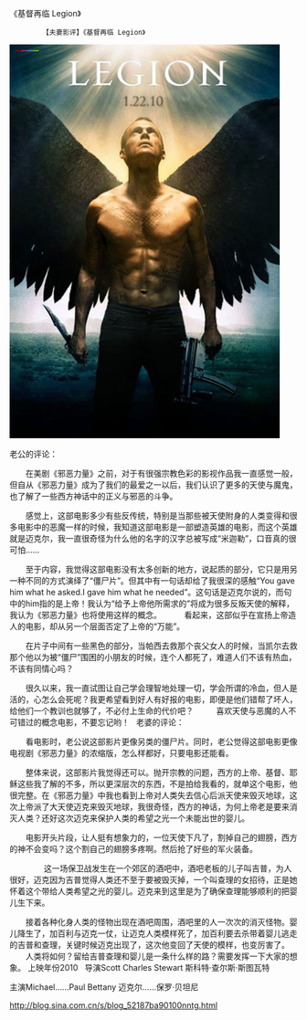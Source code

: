 《基督再临 Legion》

			【夫妻影评】《基督再临 Legion》

![](./img/52187ba9t99f2e654600e&690.jpg)

老公的评论：
 

　　在美剧《邪恶力量》之前，对于有很强宗教色彩的影视作品我一直感觉一般，但自从《邪恶力量》成为了我们的最爱之一以后，我们认识了更多的天使与魔鬼，也了解了一些西方神话中的正义与邪恶的斗争。
 

　　感觉上，这部电影多少有些反传统，特别是当那些被天使附身的人类变得和很多电影中的恶魔一样的时候，我知道这部电影是一部塑造英雄的电影，而这个英雄就是迈克尔，我一直很奇怪为什么他的名字的汉字总被写成“米迦勒”，口音真的很可怕……
 

　　至于内容，我觉得这部电影没有太多创新的地方，说起质的部分，它只是用另一种不同的方式演绎了“僵尸片”。但其中有一句话却给了我很深的感触“You
gave him what he asked.I gave him what he
needed”。这句话是迈克尔说的，而句中的him指的是上帝！我认为“给予上帝他所需求的”将成为很多反叛天使的解释，我认为《邪恶力量》也将使用这样的概念。
 
　　看起来，这部似乎在宣扬上帝造人的电影，却从另一个层面否定了上帝的“万能”。
 

　　在片子中间有一些黑色的部分，当帕西去救那个丧父女人的时候，当凯尔去救那个他以为被“僵尸”围困的小朋友的时候，连个人都死了，难道人们不该有热血，不该有同情心吗？
 

　　很久以来，我一直试图让自己学会理智地处理一切，学会所谓的冷血，但人是活的，心怎么会死呢？我更希望看到好人有好报的电影，即便是他们错帮了坏人，给他们一个教训也就够了，不必付上生命的代价吧？
 
　　喜欢天使与恶魔的人不可错过的概念电影，不要忘记哟！
 
老婆的评论：
 

　　看电影时，老公说这部影片更像另类的僵尸片。同时，老公觉得这部电影更像电视剧《邪恶力量》的浓缩版，怎么样都好，只要电影还能看。
 

　　整体来说，这部影片我觉得还可以。抛开宗教的问题，西方的上帝、基督、耶稣这些我了解的不多，所以更深层次的东西，不是拍给我看的，就单这个电影，他很完整。在《邪恶力量》中我也看到上帝对人类失去信心后派天使来毁灭地球，这次上帝派了大天使迈克来毁灭地球，我很奇怪，西方的神话，为何上帝老是要来消灭人类？还好这次迈克来保护人类的希望之光一个未能出世的婴儿。
 

　　电影开头片段，让人挺有想象力的，一位天使下凡了，割掉自己的翅膀，西方的神不会变吗？这个割自己的翅膀多疼啊。然后抢了好些的军火装备。

　　
　　这一场保卫战发生在一个郊区的酒吧中，酒吧老板的儿子叫吉普，为人很好，迈克因为吉普觉得人类还不至于要被毁灭掉，一个叫查理的女招待，正是她怀着这个带给人类希望之光的婴儿。迈克来到这里是为了确保查理能够顺利的把婴儿生下来。
 

　　接着各种化身人类的怪物出现在酒吧周围，酒吧里的人一次次的消灭怪物。婴儿降生了，加百利与迈克一仗，让迈克人类模样死了，加百利要去杀带着婴儿逃走的吉普和查理，关键时候迈克出现了，这次他变回了天使的模样，也变厉害了。
 
　　人类将如何？留给吉普查理和婴儿是一条什么样的路？需要发挥一下大家的想象。
上映年份2010
 
导演Scott Charles
Stewart
斯科特·查尔斯·斯图瓦特

主演Michael……Paul Bettany
迈克尔……保罗·贝坦尼							
		
http://blog.sina.com.cn/s/blog_52187ba90100nntg.html
